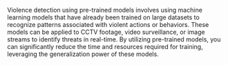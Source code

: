 Violence detection using pre-trained models involves using machine learning models that have already been trained on large datasets to recognize patterns associated with violent actions or behaviors. These models can be applied to CCTV footage, video surveillance, or image streams to identify threats in real-time. By utilizing pre-trained models, you can significantly reduce the time and resources required for training, leveraging the generalization power of these models.
